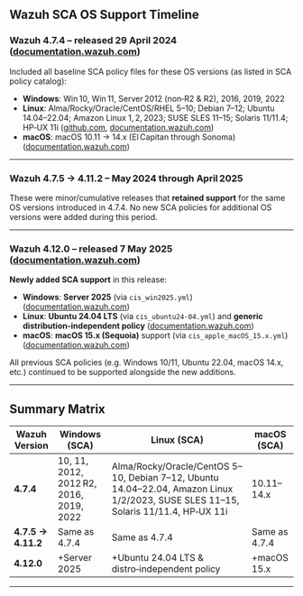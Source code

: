 ## Wazuh SCA OS Support Timeline

### **Wazuh 4.7.4** – released 29 April 2024 ([documentation.wazuh.com][1])

Included all baseline SCA policy files for these OS versions (as listed in SCA policy catalog):

* **Windows**: Win 10, Win 11, Server 2012 (non‑R2 & R2), 2016, 2019, 2022
* **Linux**: Alma/Rocky/Oracle/CentOS/RHEL 5–10; Debian 7–12; Ubuntu 14.04–22.04; Amazon Linux 1, 2, 2023; SUSE SLES 11–15; Solaris 11/11.4; HP‑UX 11i ([github.com][2], [documentation.wazuh.com][3])
* **macOS**: macOS 10.11 → 14.x (El Capitan through Sonoma) ([documentation.wazuh.com][3])

---

### **Wazuh 4.7.5 → 4.11.2** – May 2024 through April 2025&#x20;

These were minor/cumulative releases that **retained support** for the same OS versions introduced in 4.7.4. No new SCA policies for additional OS versions were added during this period.

---

### **Wazuh 4.12.0** – released 7 May 2025 ([documentation.wazuh.com][4])

**Newly added SCA support** in this release:

* **Windows**: **Server 2025** (via `cis_win2025.yml`) ([documentation.wazuh.com][3])
* **Linux**: **Ubuntu 24.04 LTS** (via `cis_ubuntu24-04.yml`) and **generic distribution‑independent policy** ([documentation.wazuh.com][3])
* **macOS**: **macOS 15.x (Sequoia)** support (via `cis_apple_macOS_15.x.yml`) ([documentation.wazuh.com][3])

All previous SCA policies (e.g. Windows 10/11, Ubuntu 22.04, macOS 14.x, etc.) continued to be supported alongside the new additions.

---

## Summary Matrix

| **Wazuh Version**  | **Windows** (SCA)                       | **Linux** (SCA)                                                                                                                    | **macOS** (SCA) |
| ------------------ | --------------------------------------- | ---------------------------------------------------------------------------------------------------------------------------------- | --------------- |
| **4.7.4**          | 10, 11, 2012, 2012 R2, 2016, 2019, 2022 | Alma/Rocky/Oracle/CentOS 5–10, Debian 7–12, Ubuntu 14.04–22.04, Amazon Linux 1/2/2023, SUSE SLES 11–15, Solaris 11/11.4, HP‑UX 11i | 10.11–14.x      |
| **4.7.5 → 4.11.2** | Same as 4.7.4                           | Same as 4.7.4                                                                                                                      | Same as 4.7.4   |
| **4.12.0**         | +Server 2025                            | +Ubuntu 24.04 LTS & distro‑independent policy                                                                                      | +macOS 15.x     |

---

[1]: https://documentation.wazuh.com/current/release-notes/release-4-7-4.html?utm_source=chatgpt.com "4.7.4 Release notes - 29 April 2024 - 4.x - Wazuh"
[2]: https://github.com/wazuh/wazuh/issues/28508?utm_source=chatgpt.com "SCA maintenance monthly check - March 2025 #28508 - GitHub"
[3]: https://documentation.wazuh.com/current/user-manual/capabilities/sec-config-assessment/available-sca-policies.html?utm_source=chatgpt.com "Available SCA policies - Security Configuration Assessment - Wazuh"
[4]: https://documentation.wazuh.com/current/release-notes/release-4-12-0.html?utm_source=chatgpt.com "4.12.0 Release notes - 7 May 2025 - 4.x · Wazuh documentation"
[5]: https://documentation.wazuh.com/current/user-manual/capabilities/sec-config-assessment/how-to-configure.html?utm_source=chatgpt.com "How to configure SCA - Security Configuration Assessment - Wazuh"
[6]: https://github.com/wazuh/wazuh/issues/29297?utm_source=chatgpt.com "Release 4.12.0 - Beta 1 - Footprint Metrics - SCA (2.5d) #29297"
